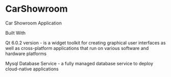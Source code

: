 # CarShowroom
Car Showroom Application

Built With
  
  Qt 6.0.2 version - is a widget toolkit for creating graphical user interfaces as well as cross-platform applications that run on various software 
                    and hardware platforms
  
  Mysql Database Service - a fully managed database service to deploy cloud-native applications
  
